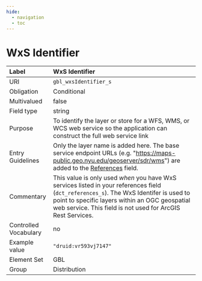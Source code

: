 ```yaml
---
hide:
  - navigation
  - toc
---
```


# WxS Identifier

| Label                 | WxS Identifier |
|:----------------------|:---------------|
| URI                   | `gbl_wxsIdentifier_s` |
| Obligation            | Conditional |
| Multivalued           | false |
| Field type            | string |
| Purpose               | To identify the layer or store for a WFS, WMS, or WCS web service so the application can construct the full web service link |
| Entry Guidelines      | Only the layer name is added here. The base service endpoint URLs (e.g. "https://maps-public.geo.nyu.edu/geoserver/sdr/wms") are added to the [References](references.md) field. |
| Commentary            | This value is only used _when_ you have WxS services listed in your references field (`dct_references_s`). The WxS Identifer is used to point to specific layers within an OGC geospatial web service. This field is not used for ArcGIS Rest Services. |
| Controlled Vocabulary | no |
| Example value         | `"druid:vr593vj7147"` |
| Element Set           | GBL |
| Group                 | Distribution |

